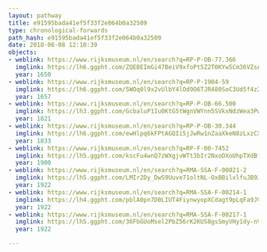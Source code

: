 ```yaml
---
layout: pathway
title: e91595bada41ef5f33f2e064b0a32509
type: chronological-forwards
path_hash: e91595bada41ef5f33f2e064b0a32509
date: 2018-06-08 12:10:39
objects:
- weblink: https://www.rijksmuseum.nl/en/search?q=RP-P-OB-77.366
  imglink: https://lh6.ggpht.com/ZQEBEImGi47BeiV9xfoPt5Z2T0KYw5Cm36VZsAa1qlMB1fDzq9mwA-z8xHsA11bZD6Kmyd_5JjaqwlOgA4aNaimzk2Q=s200
  year: 1650
- weblink: https://www.rijksmuseum.nl/en/search?q=RP-P-1904-59
  imglink: https://lh6.ggpht.com/5WOq0l9x2vUlbY4lOd9O6TJR480SoC3Ud5f4z28bnsvPmvaNwBjbPcfngg2zfNJlR40LiTJB-9vsJScTf5cFxrc-Fqk=s200
  year: 1657
- weblink: https://www.rijksmuseum.nl/en/search?q=RP-P-OB-66.500
  imglink: https://lh3.ggpht.com/GcbaluP1Iu0KtG5tWgnVWYnn5SVkxNdzWea3PwunDNYf0yc0zj9E2HWfldcujpmrtIZOBBOAI1fLto35yfoLJVPfhpqT=s200
  year: 1821
- weblink: https://www.rijksmuseum.nl/en/search?q=RP-P-OB-30.344
  imglink: https://lh6.ggpht.com/ewHlpq6kFPtAGQIi5jJwRw1nZaaXkeN8zLxzCXbswLlyFoolhIdGgBJIzC5sc_eI_pAgDxz1Lnq0ulmnQDvJb6RfxyA=s200
  year: 1833
- weblink: https://www.rijksmuseum.nl/en/search?q=RP-F-00-7452
  imglink: https://lh5.ggpht.com/kscFu4wnQ7zWXgjvWTt3bIr2NxoDXoUhpTXdBfoXj1UWSncE8OaAvKlQcc4jmmIsFGQL8dQNBnbbSGmFZTnyVMQQTtE=s200
  year: 1900
- weblink: https://www.rijksmuseum.nl/en/search?q=RMA-SSA-F-00021-2
  imglink: https://lh5.ggpht.com/LMIr2Dy_DwS9Uuve71oltNL-OxBBilxlfuJB9J_K25eqEGi9Y2x5MKTK6xovXr_BfaHkkAKTfHdzjKQHTJsqXI-4qA=s200
  year: 1922
- weblink: https://www.rijksmuseum.nl/en/search?q=RMA-SSA-F-00214-1
  imglink: https://lh4.ggpht.com/pblA0pn7D0LIUT4FiynwyopXCdagt9pLqFa9JV0363HL7Vrk3Suenfoyqxs0ea9Z4igXKiVdDALIopT31jLwrgrj6MW9=s200
  year: 1922
- weblink: https://www.rijksmuseum.nl/en/search?q=RMA-SSA-F-00217-1
  imglink: https://lh5.ggpht.com/36FbGUoMsel2PbZ56rK2KUS8gsSmyVHy1dy-nV-t9rjU93dvEx_ynYoQjp11BUYpKY7cgrXVqzfmXixDvhc6KMP1Nbs=s200
  year: 1922

---
```

